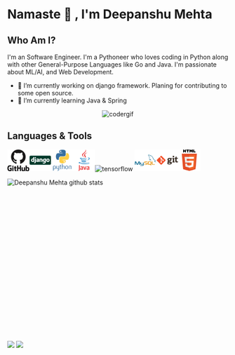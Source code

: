 <h1 align="lef">Namaste 🙏 , I'm Deepanshu Mehta</h1>
<!--
<p align="left"> <img src="https://raw.githubusercontent.com/some.gif" alt="hello" /> </p>
-->

## Who Am I?

I'm an Software Engineer. I'm a Pythoneer who loves coding in Python along with other General-Purpose Languages like Go and Java. I'm passionate about ML/AI, and Web Development. 

- 🔭 I’m currently working on django framework. Planing for contributing to some open source.
- 🌱 I’m currently learning Java & Spring
<!--
- 👯 I’m looking to collaborate on ...
- 🤔 I’m looking for help with ...
- 💬 Ask me about ...
- 📫 How to reach me: ...
- 😄 Pronouns: ...
- ⚡ Fun fact: ...   -->

<p align="center"> <img src="https://github.com/deepanshumehtaa/deepanshumehta/blob/main/assest/200.gif" alt="codergif" width="500" height="350"/> </p>

## Languages & Tools  

<img src="https://github.com/devicons/devicon/blob/master/icons/github/github-original-wordmark.svg" alt="github" width="50" height="50"/><img src="https://github.com/devicons/devicon/blob/master/icons/django/django-original.svg" alt="django" width="50" height="50"/><img src="https://github.com/devicons/devicon/blob/master/icons/python/python-original-wordmark.svg" alt="python" width="50" height="50"/><img src="https://github.com/devicons/devicon/blob/master/icons/java/java-original-wordmark.svg" alt="java" width="50" height="50"/><img src="https://www.vectorlogo.zone/logos/tensorflow/tensorflow-icon.svg" alt="tensorflow" width="40" height="40"/> <img src="https://github.com/devicons/devicon/blob/master/icons/mysql/mysql-original-wordmark.svg" alt="mySql" width="50" height="50"/><img src="https://github.com/devicons/devicon/blob/master/icons/git/git-original-wordmark.svg" alt="git" width="50" height="50"/><img src="https://github.com/devicons/devicon/blob/master/icons/html5/html5-original-wordmark.svg" alt="html5" width="50" height="50"/>


<a href="https://github.com/deepanshumehtaa/github-readme-stats">
  <img align="right" src="https://github-readme-stats.vercel.app/api?username=deepanshumehtaa&show_icons=true&theme=radical&count_private=true" alt="Deepanshu Mehta github stats" width="600" height="370"/>
</a>
<br />
<br />


![](https://visitor-badge.glitch.me/badge?page_id=deepanshumehtaa.deepanshumehtaa)
<a href=https://github.com/TesseractCoding/NeoAlgo>
   <img src=https://img.shields.io/badge/NeoAlgo-Contributor-brightgreen>
</a>
